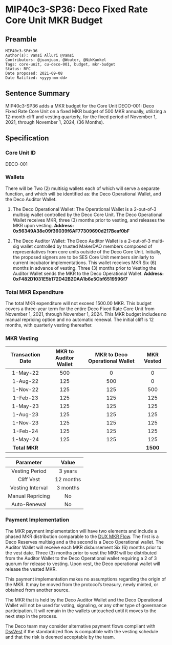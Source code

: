 # MIP40c3-SP36: Deco Fixed Rate Core Unit MKR Budget

## Preamble

```
MIP40c3-SP#:36
Author(s): Vamsi Alluri @Vamsi
Contributors: @juanjuan, @Wouter, @NikKunkel
Tags: core-unit, cu-deco-001, budget, mkr-budget
Status: RFC
Date proposed: 2021-09-08
Date Ratified: <yyyy-mm-dd>

```

## Sentence Summary

MIP40c3-SP36 adds a MKR budget for the Core Unit DECO-001: Deco Fixed Rate Core Unit on a fixed MKR budget of 500 MKR annually, utilizing a 12-month cliff and vesting quarterly, for the fixed period of November 1, 2021, through November 1, 2024, (36 Months).

## Specification

### Core Unit ID

DECO-001

### Wallets
There will be Two (2) multisig wallets each of which will serve a separate function, and which will be identified as: the Deco Operational Wallet, and the Deco Auditor Wallet. 

1) The Deco Operational Wallet: 
The Operational Wallet is a 2-out-of-3 multisig wallet controlled by the Deco Core Unit. The Deco Operational Wallet receives MKR, three (3) months prior to vesting, and releases the MKR upon vesting. 
**Address: 0x56349A38e09f36039f6AF77309690d217Beaf0bF**

2) The Deco Auditor Wallet:
The Deco Auditor Wallet is a 2-out-of-3 multi-sig wallet controlled by trusted MakerDAO members composed of representatives from core units outside of the Deco Core Unit. Initially, the proposed signers are to be SES Core Unit members similarly to current incubator implementations. This wallet receives MKR Six (6) months in advance of vesting. Three (3) months prior to Vesting the Auditor Wallet sends the MKR to the Deco Operational Wallet. 
**Address: 0xF482D1031E5b172D42B2DAA1b6e5Cbf6519596f7**


### Total MKR Expenditure

The total MKR expenditure will not exceed 1500.00 MKR. This budget covers a three-year term for the entire Deco Fixed Rate Core Unit from November 1, 2021, through November 1, 2024. This MKR budget includes no manual repricing option and no automatic renewal. The initial cliff is 12 months, with quarterly vesting thereafter.

### MKR Vesting

| **Transaction Date** | **MKR to Auditor Wallet** | **MKR to Deco Operational Wallet** | **MKR Vested** |
| :------------------: | :------------: | :------------: | :------------: |
| 1-May-22             | 500            | 0              | 0              |
| 1-Aug-22             | 125            | 500            | 0              |
| 1-Nov-22             | 125            | 125            | 500            |
| 1-Feb-23             | 125            | 125            | 125            |
| 1-May-23             | 125            | 125            | 125            |
| 1-Aug-23             | 125            | 125            | 125            |
| 1-Nov-23             | 125            | 125            | 125            |
| 1-Feb-24             | 125            | 125            | 125            |
| 1-May-24             | 125            | 125            | 125            |                      | 1-Aug-24       | 0              | 125            | 125                  |                | 1-Nov-24       | 0              | 0                    | 125            |
| **Total MKR**        |       |                |    **1500** |

**Parameter**|**Value**
:-----:|:-----:
Vesting Period|3 years
Cliff Vest|12 months
Vesting Interval|3 months
Manual Repricing|No
Auto-Renewal|No

### Payment Implementation

The MKR payment implementation will have two elements and include a phased MKR distribution comparable to the [DUX MKR Flow](https://forum.makerdao.com/t/mip40c3-sp27-development-ux-core-unit-mkr-budget-dux-001/9777). The first is a Deco Reserves multisig and a the second is a Deco Operational wallet. The Auditor Wallet will receive each MKR disbursement Six (6) months prior to the vest date. Three (3) months prior to vest the MKR will be distributed from the Auditor Wallet to the Deco Operational wallet requiring a 2 of 3 quorum for release to vesting. Upon vest, the Deco operational wallet will release the vested MKR.

This payment implementation makes no assumptions regarding the origin of the MKR. It may be moved from the protocol’s treasury, newly minted, or obtained from another source.

The MKR that is held by the Deco Auditor Wallet and the Deco Operational Wallet will not be used for voting, signaling, or any other type of governance participation. It will remain in the wallets untouched until it moves to the next step in the process.

The Deco team may consider alternative payment flows compliant with [DssVest](https://forum.makerdao.com/t/mip-54-dssvest/8025) if the standardized flow is compatible with the vesting schedule and that the risk is deemed acceptable by the team.

